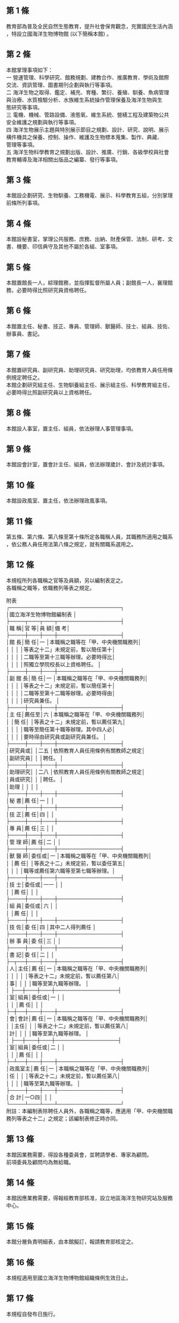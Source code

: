 第 1 條
-------
教育部為普及全民自然生態教育，提升社會保育觀念，充實國民生活內涵  
，特設立國海洋生物博物館 (以下簡稱本館) 。

第 2 條
-------
本館掌理事項如下：  
一  營運管理、科學研究、館務規劃、建教合作、推廣教育、學術及館際  
    交流、資訊管理、圖書期刊企劃與執行等事項。  
二  海洋生物之取得、鑑定、補充、育種、繁衍、養殖、馴養、魚病管理  
    與治療、水質檢驗分析、水族維生系統操作管理保養及海洋生物與生  
    態研究等事項。  
三  電機、機械、管路設備、液態氧、維生系統、營繕工程及建築物公共  
    安全維護之規劃與執行等事項。  
四  海洋生物展示主題與特別展示節目之規劃、設計、研究、說明、展示  
    構件機具之保養、控制、操作、維護及生物標本蒐集、製作、典藏、  
    管理等事項。  
五  海洋生物科學教育之規劃出版、設計、推廣、行銷、各級學校與社會  
    教育輔導及海洋相關出版品之編纂、發行等事項。

第 3 條
-------
本館設企劃研究、生物馴養、工務機電、展示、科學教育五組，分別掌理  
前條所列事項。

第 4 條
-------
本館設秘書室，掌理公共服務、庶務、出納、財產保管、法制、研考、文  
書、機要、印信典守及其他不屬於各組、室事項。

第 5 條
-------
本館置館長一人，綜理館務，並指揮監督所屬人員；副館長一人，襄理館  
務，必要時得比照研究員資格聘任。

第 6 條
-------
本館置主任、秘書、技正、專員、管理師、獸醫師、技士、組員、技佐、  
辦事員、書記。

第 7 條
-------
本館置研究員、副研究員、助理研究員、研究助理，均依教育人員任用條  
例規定聘任之。  
本館企劃研究組主任、生物馴養組主任、展示組主任、科學教育組主任，  
必要時得比照副研究員以上資格聘任。

第 8 條
-------
本館設人事室，置主任、組員，依法辦理人事管理事項。

第 9 條
-------
本館設會計室，置會計主任、組員，依法辦理歲計、會計及統計事項。

第 10 條
--------
本館設政風室、置主任，依法辦理政風事項。

第 11 條
--------
第五條、第六條、第八條至第十條所定各職稱人員，其職務所適用之職系  
，依公務人員任用法第八條之規定，就有關職系選用之。

第 12 條
--------
本規程所列各職稱之官等及員額，另以編制表定之。  
各職稱之職等，依職務列等表之規定。  
  
附表  
┌──────────────────────────────┐  
│國立海洋生物博物館編制表                                    │  
├────┬───┬───┬─────────────────┤  
│職    稱│官  等│員  額│備                              考│  
├────┼───┼───┼─────────────────┤  
│館    長│簡  任│一    │本職稱之職等在「甲、中央機關職務列│  
│        │      │      │等表之十二」未規定前，暫以簡任第十│  
│        │      │      │二職等至第十三職等辦理。必要時得比│  
│        │      │      │照獨立學院校長以上資格聘任。      │  
├────┼───┼───┼─────────────────┤  
│副 館 長│簡  任│一    │本職稱之職等在「甲、中央機關職務列│  
│        │      │      │等表之十二」未規定前，暫以簡任第十│  
│        │      │      │二職等至第十二職等辦理。必要時得由│  
│        │      │      │研究員兼任。                      │  
├────┼───┼───┼─────────────────┤  
│主    任│薦任至│六    │本職稱之職等在「甲、中央機關職務列│  
│        │簡  任│      │等表之十二」未規定前，暫以薦任第九│  
│        │      │      │職等至簡任第十職等辦理。其中四人必│  
│        │      │      │要時得由研究員或副研究員兼任。    │  
├────┼───┼───┼─────────────────┤  
│研究員或│      │二五  │依照教育人員任用條例有關教師之規定│  
│副研究員│      │      │聘任。                            │  
├────┼───┼───┼─────────────────┤  
│助理研究│      │二八  │依照教育人員任用條例有關教師之規定│  
│員或研究│      │      │聘任。                            │  
│助理    │      │      │                                  │  
├────┼───┼───┼─────────────────┤  
│秘    書│薦  任│一    │                                  │  
├────┼───┼───┼─────────────────┤  
│技    正│薦  任│四    │                                  │  
├────┼───┼───┼─────────────────┤  
│專    員│薦  任│三    │                                  │  
├────┼───┼───┼─────────────────┤  
│管 理 師│薦  任│二    │                                  │  
├────┼───┼───┼─────────────────┤  
│獸 醫 師│委任或│一    │本職稱之職等在「甲、中央機關職務列│  
│        │薦  任│      │等表之十二」未規定前，暫以委任第五│  
│        │      │      │職等或薦任第六職等至第七職等辦理。│  
├────┼───┼───┼─────────────────┤  
│技    士│委任或│一一  │                                  │  
│        │薦  任│      │                                  │  
├────┼───┼───┼─────────────────┤  
│組    員│委任或│六    │                                  │  
│        │薦  任│      │                                  │  
├────┼───┼───┼─────────────────┤  
│技    佐│委  任│四    │其中二人得列薦任                  │  
├────┼───┼───┼─────────────────┤  
│辦 事 員│委  任│三    │                                  │  
├────┼───┼───┼─────────────────┤  
│書    記│委  任│二    │                                  │  
├─┬──┼───┼───┼─────────────────┤  
│人│主任│薦  任│一    │本職稱之職等在「甲、中央機關職務列│  
│  │    │      │      │等表之十二」未規定前，暫以薦任第八│  
│事│    │      │      │職等至第九職等辦理。              │  
│  ├──┼───┼───┼─────────────────┤  
│室│組員│委任或│一    │                                  │  
│  │    │薦  任│      │                                  │  
├─┼──┼───┼───┼─────────────────┤  
│會│會計│薦  任│一    │本職稱之職等在「甲、中央機關職務列│  
│  │主任│      │      │等表之十二」未規定前，暫以薦任第八│  
│計│    │      │      │職等至第九職等辦理。              │  
│  ├──┼───┼───┼─────────────────┤  
│室│組員│委任或│二    │                                  │  
│  │    │薦  任│      │                                  │  
├─┴──┼───┼───┼─────────────────┤  
│政風室主│薦  任│一    │本職稱之職等在「甲、中央機關職務列│  
│任      │      │      │等表之十二」未規定前，暫以薦任第八│  
│        │      │      │職等至第九職等辦理。              │  
├────┼───┼───┼─────────────────┤  
│合    計│一○四│      │                                  │  
└────┴───┴───┴─────────────────┘  
附註：本編制表除聘任人員外，各職稱之職等，應適用「甲、中央機關職  
      務列等表之十二」之規定；該編制表修正時亦同。

第 13 條
--------
本館因業務需要，得設各種委員會，並聘請學者、專家為顧問。  
前項委員及顧問均為無給職。

第 14 條
--------
本館因應業務需要，得報經教育部核准，設立地區海洋生物研究站及服務  
中心。

第 15 條
--------
本館分層負責明細表，由本館擬訂，報請教育部核定之。

第 16 條
--------
本規程適用至國立海洋生物博物館組織條例生效日止。

第 17 條
--------
本規程自發布日施行。

